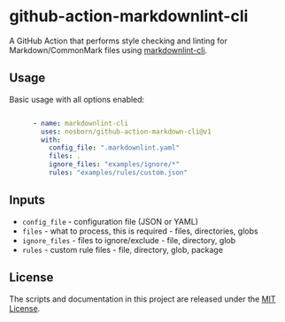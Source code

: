 # github-action-markdownlint-cli

A GitHub Action that performs style checking and linting for Markdown/CommonMark files using [markdownlint-cli](https://github.com/igorshubovych/markdownlint-cli).

## Usage

Basic usage with all options enabled:

```yaml

      - name: markdownlint-cli
        uses: nosborn/github-action-markdown-cli@v1
        with:
          config_file: ".markdownlint.yaml"
          files: .
          ignore_files: "examples/ignore/*"
          rules: "examples/rules/custom.json"

```

## Inputs

* `config_file` - configuration file (JSON or YAML)
* `files` - what to process, this is required - files, directories, globs
* `ignore_files` - files to ignore/exclude - file, directory, glob
* `rules` - custom rule files - file, directory, glob, package

## License

The scripts and documentation in this project are released under the [MIT License](./LICENSE).
